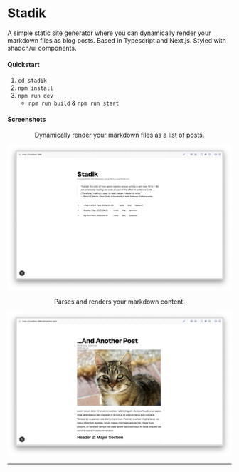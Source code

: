 # Stadik
A simple static site generator where you can dynamically render your markdown files as blog posts. Based in Typescript and Next.js. Styled with shadcn/ui components.

#### Quickstart
1. `cd stadik`
2. `npm install`
3. `npm run dev`
    - `npm run build` & `npm run start`

#### Screenshots
<center>
Dynamically render your markdown files as a list of posts.</center>

![default homepage](stadik/public/assets/home_screenshot.png)

<center>Parses and renders your markdown content.</center>

![default post](stadik/public/assets/post_screenshot.png)

---